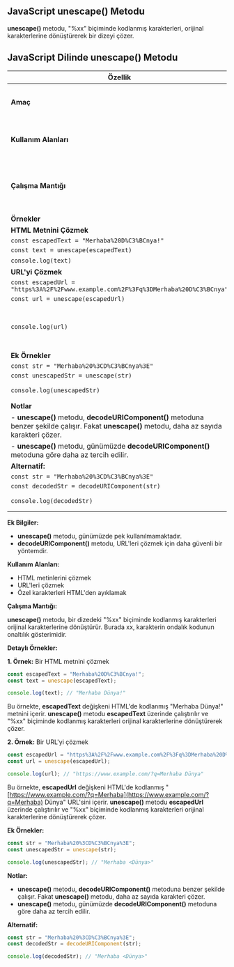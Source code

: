 ## JavaScript unescape() Metodu

**unescape()** metodu, "%xx" biçiminde kodlanmış karakterleri, orijinal karakterlerine dönüştürerek bir dizeyi çözer.




## JavaScript Dilinde unescape() Metodu

| Özellik | Açıklama |
|---|---|
| **Amaç** | "%xx" biçiminde kodlanmış karakterleri orijinal karakterlerine dönüştürerek bir dizeyi çözmek. |
| **Kullanım Alanları** | HTML metinlerini çözmek, URL'leri çözmek, özel karakterleri HTML'den ayıklamak |
| **Çalışma Mantığı** | "%xx" biçiminde kodlanmış karakterleri orijinal karakterlerine dönüştürür. Burada xx, karakterin ondalık kodunun onaltılık gösterimidir. |
| **Örnekler** | |
| **HTML Metnini Çözmek** | |
| `const escapedText = "Merhaba%20D%C3%BCnya!"` | |
| `const text = unescape(escapedText)` | |
| `console.log(text)` | Yazdırır: "Merhaba Dünya!" |
| **URL'yi Çözmek** | |
| `const escapedUrl = "https%3A%2F%2Fwww.example.com%2F%3Fq%3DMerhaba%20D%C3%BCnya"` | |
| `const url = unescape(escapedUrl)` | |
| `console.log(url)` | Yazdırır: "[https://www.example.com/?q=Merhaba](https://www.example.com/?q=Merhaba) Dünya" |
| **Ek Örnekler** | |
| `const str = "Merhaba%20%3CD%C3%BCnya%3E"` | |
| `const unescapedStr = unescape(str)` | |
| `console.log(unescapedStr)` | Yazdırır: "Merhaba <Dünya>" |
| **Notlar** | |
| - **unescape()** metodu, **decodeURIComponent()** metoduna benzer şekilde çalışır. Fakat **unescape()** metodu, daha az sayıda karakteri çözer. | |
| - **unescape()** metodu, günümüzde **decodeURIComponent()** metoduna göre daha az tercih edilir. | |
| **Alternatif:** | |
| `const str = "Merhaba%20%3CD%C3%BCnya%3E"` | |
| `const decodedStr = decodeURIComponent(str)` | |
| `console.log(decodedStr)` | Yazdırır: "Merhaba <Dünya>" | |

**Ek Bilgiler:**

* **unescape()** metodu, günümüzde pek kullanılmamaktadır.
* **decodeURIComponent()** metodu, URL'leri çözmek için daha güvenli bir yöntemdir.






**Kullanım Alanları:**

* HTML metinlerini çözmek
* URL'leri çözmek
* Özel karakterleri HTML'den ayıklamak

**Çalışma Mantığı:**

**unescape()** metodu, bir dizedeki "%xx" biçiminde kodlanmış karakterleri orijinal karakterlerine dönüştürür. Burada xx, karakterin ondalık kodunun onaltılık gösterimidir.

**Detaylı Örnekler:**

**1. Örnek:** Bir HTML metnini çözmek

```javascript
const escapedText = "Merhaba%20D%C3%BCnya!";
const text = unescape(escapedText);

console.log(text); // "Merhaba Dünya!"
```

Bu örnekte, **escapedText** değişkeni HTML'de kodlanmış "Merhaba Dünya!" metnini içerir. **unescape()** metodu **escapedText** üzerinde çalıştırılır ve "%xx" biçiminde kodlanmış karakterleri orijinal karakterlerine dönüştürerek çözer.

**2. Örnek:** Bir URL'yi çözmek

```javascript
const escapedUrl = "https%3A%2F%2Fwww.example.com%2F%3Fq%3DMerhaba%20D%C3%BCnya";
const url = unescape(escapedUrl);

console.log(url); // "https://www.example.com/?q=Merhaba Dünya"
```

Bu örnekte, **escapedUrl** değişkeni HTML'de kodlanmış "[https://www.example.com/?q=Merhaba](https://www.example.com/?q=Merhaba) Dünya" URL'sini içerir. **unescape()** metodu **escapedUrl** üzerinde çalıştırılır ve "%xx" biçiminde kodlanmış karakterleri orijinal karakterlerine dönüştürerek çözer.

**Ek Örnekler:**

```javascript
const str = "Merhaba%20%3CD%C3%BCnya%3E";
const unescapedStr = unescape(str);

console.log(unescapedStr); // "Merhaba <Dünya>"
```

**Notlar:**

* **unescape()** metodu, **decodeURIComponent()** metoduna benzer şekilde çalışır. Fakat **unescape()** metodu, daha az sayıda karakteri çözer.
* **unescape()** metodu, günümüzde **decodeURIComponent()** metoduna göre daha az tercih edilir.

**Alternatif:**

```javascript
const str = "Merhaba%20%3CD%C3%BCnya%3E";
const decodedStr = decodeURIComponent(str);

console.log(decodedStr); // "Merhaba <Dünya>"
```
